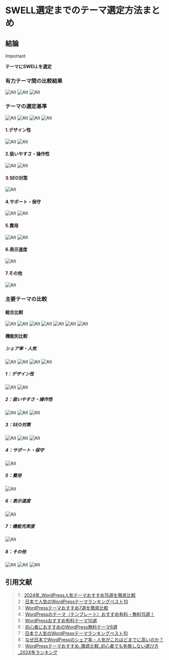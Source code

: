 # SWELL選定までのテーマ選定方法まとめ

## 結論

> [!IMPORTANT]  
> **テーマにSWELLを選定**

### 有力テーマ間の比較結果

![Alt](../13_Ref/448_WordPress/r448_WordPress_テーマ選定9_1.png)
![Alt](../13_Ref/448_WordPress/r448_WordPress_テーマ選定9_2.png)
![Alt](../13_Ref/448_WordPress/r448_WordPress_テーマ選定9_3.png)

### テーマの選定基準

![Alt](../13_Ref/448_WordPress/r448_WordPress_テーマ選定9_6.png)
![Alt](../13_Ref/448_WordPress/r448_WordPress_テーマ選定3_3.png)
![Alt](../13_Ref/448_WordPress/r448_WordPress_テーマ選定4_1.png)
![Alt](../13_Ref/448_WordPress/r448_WordPress_テーマ選定6_1.png)

#### 1.デザイン性

![Alt](../13_Ref/448_WordPress/r448_WordPress_テーマ選定4_4.png)
![Alt](../13_Ref/448_WordPress/r448_WordPress_テーマ選定4_3.png)

#### 2.扱いやすさ・操作性

![Alt](../13_Ref/448_WordPress/r448_WordPress_テーマ選定3_8.png)
![Alt](../13_Ref/448_WordPress/r448_WordPress_テーマ選定6_2.png)

#### 3.SEO対策

![Alt](../13_Ref/448_WordPress/r448_WordPress_テーマ選定4_2.png)

#### 4.サポート・保守

![Alt](../13_Ref/448_WordPress/r448_WordPress_テーマ選定3_9.png)
![Alt](../13_Ref/448_WordPress/r448_WordPress_テーマ選定4_6.png)

#### 5.費用

![Alt](../13_Ref/448_WordPress/r448_WordPress_テーマ選定5_3.png)
![Alt](../13_Ref/448_WordPress/r448_WordPress_テーマ選定3_2.png)

#### 6.表示速度

![Alt](../13_Ref/448_WordPress/r448_WordPress_テーマ選定3_7.png)

#### 7.その他

![Alt](../13_Ref/448_WordPress/r448_WordPress_テーマ選定4_5.png)

### 主要テーマの比較

#### 総合比較

![Alt](../13_Ref/448_WordPress/r448_WordPress_テーマ選定9_7.png)
![Alt](../13_Ref/448_WordPress/r448_WordPress_テーマ選定9_8.png)
![Alt](../13_Ref/448_WordPress/r448_WordPress_テーマ選定4_7.png)
![Alt](../13_Ref/448_WordPress/r448_WordPress_テーマ選定5_1.png)
![Alt](../13_Ref/448_WordPress/r448_WordPress_テーマ選定5_2.png)
![Alt](../13_Ref/448_WordPress/r448_WordPress_テーマ選定1_1.png)
![Alt](../13_Ref/448_WordPress/r448_WordPress_テーマ選定1_2.png)

#### 機能別比較

##### シェア率・人気

![Alt](../13_Ref/448_WordPress/r448_WordPress_テーマ選定9_5.png)
![Alt](../13_Ref/448_WordPress/r448_WordPress_テーマ選定2_1.png)
![Alt](../13_Ref/448_WordPress/r448_WordPress_テーマ選定7_1.png)
![Alt](../13_Ref/448_WordPress/r448_WordPress_テーマ選定9_16.png)

##### 1：デザイン性

![Alt](../13_Ref/448_WordPress/r448_WordPress_テーマ選定3_5.png)
![Alt](../13_Ref/448_WordPress/r448_WordPress_テーマ選定1_7.png)

##### 2：扱いやすさ・操作性

![Alt](../13_Ref/448_WordPress/r448_WordPress_テーマ選定9_9.png)
![Alt](../13_Ref/448_WordPress/r448_WordPress_テーマ選定1_6.png)
![Alt](../13_Ref/448_WordPress/r448_WordPress_テーマ選定1_8.png)

##### 3：SEO対策

![Alt](../13_Ref/448_WordPress/r448_WordPress_テーマ選定9_14.png)
![Alt](../13_Ref/448_WordPress/r448_WordPress_テーマ選定1_3.png)
![Alt](../13_Ref/448_WordPress/r448_WordPress_テーマ選定3_4.png)

##### 4：サポート・保守

![Alt](../13_Ref/448_WordPress/r448_WordPress_テーマ選定9_15.png)

##### 5：費用

![Alt](../13_Ref/448_WordPress/r448_WordPress_テーマ選定3_6.png)

##### 6：表示速度

![Alt](../13_Ref/448_WordPress/r448_WordPress_テーマ選定9_12.png)

##### 7：機能充実度

![Alt](../13_Ref/448_WordPress/r448_WordPress_テーマ選定9_10.png)

##### 8：その他

![Alt](../13_Ref/448_WordPress/r448_WordPress_テーマ選定9_13.png)
![Alt](../13_Ref/448_WordPress/r448_WordPress_テーマ選定1_4.png)
![Alt](../13_Ref/448_WordPress/r448_WordPress_テーマ選定1_5.png)

## 引用文献

> 1：[2024年_WordPress人気テーマおすすめ15選を徹底比較](https://i-fc.jp/web/theme-recommendation/)  
> 2：[日本で人気のWordPressテーマランキングベスト10](https://sociola.co.jp/news-blog/wordpress/theme-ranking/)  
> 3：[WordPressテーマおすすめ7選を徹底比較](https://pico.inc/web/wordpress-theme/#table)  
> 4：[WordPressのテーマ（テンプレート）おすすめ有料・無料15選！](https://datetti.com/wordpress-template.html)  
> 5：[WordPressおすすめ有料テーマ10選](https://webst8.com/blog/wordpress-recommend-toll-themes/)  
> 6：[初心者におすすめのWordPress無料テーマ6選](https://www.kagoya.jp/howto/rentalserver/wpbeginner/templates/)  
> 7：[日本で人気のWordPressテーマランキングベスト10](https://sociola.co.jp/news-blog/wordpress/theme-ranking/)  
> 8：[なぜ日本でWordPressのシェア率・人気がこれほどまでに高いのか？](https://www.1st-net.jp/blog/wordpress-popular-reason/)  
> 9：[WordPressテーマおすすめ_徹底比較_初心者でも失敗しない選び方_2024年ランキング](https://funfunjp.com/category/blog/wordpress-theme)  

